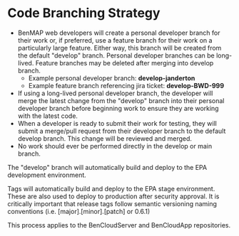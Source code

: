 # Code Branching Strategy

* BenMAP web developers will create a personal developer branch for their work or, if preferred, use a feature branch for their work on a particularly large feature. Either way, this branch will be created from the default "develop" branch. Personal developer branches can be long-lived. Feature branches may be deleted after merging into develop branch.
    * Example personal developer branch: **develop-janderton**
    * Example feature branch referencing jira ticket: **develop-BWD-999**
* If using a long-lived personal developer branch, the developer will merge the latest change from the "develop" branch into their personal developer branch before beginning work to ensure they are working with the latest code.
* When a developer is ready to submit their work for testing, they will submit a merge/pull request from their developer branch to the default develop branch. This change will be reviewed and merged.
* No work should ever be performed directly in the develop or main branch.


The "develop" branch will automatically build and deploy to the EPA development environment.

Tags will automatically build and deploy to the EPA stage environment. These are also used to deploy to production after security approval. It is critically important that release tags follow semantic versioning naming conventions (i.e. [major].[minor].[patch] or 0.6.1)

This process applies to the BenCloudServer and BenCloudApp repositories.